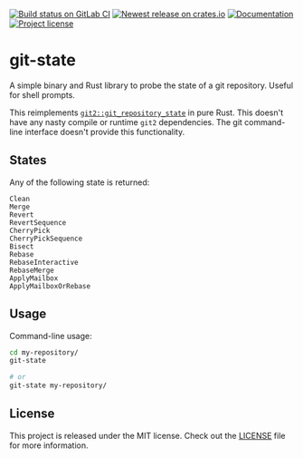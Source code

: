 [![Build status on GitLab CI][gitlab-ci-master-badge]][gitlab-ci-link]
[![Newest release on crates.io][crate-version-badge]][crate-link]
[![Documentation][docs-badge]][docs]
[![Project license][crate-license-badge]](LICENSE)

[crate-license-badge]: https://img.shields.io/crates/l/git-state.svg
[crate-link]: https://crates.io/crates/git-state
[crate-version-badge]: https://img.shields.io/crates/v/git-state.svg
[docs-badge]: https://docs.rs/git-state/badge.svg
[docs]: https://docs.rs/git-state
[gitlab-ci-link]: https://gitlab.com/timvisee/git-state/pipelines
[gitlab-ci-master-badge]: https://gitlab.com/timvisee/git-state/badges/master/pipeline.svg

# git-state
A simple binary and Rust library to probe the state of a git repository.
Useful for shell prompts.

This reimplements [`git2::git_repository_state`][git2-function] in pure Rust.
This doesn't have any nasty compile or runtime `git2` dependencies.
The git command-line interface doesn't provide this functionality.

## States
Any of the following state is returned:

```
Clean
Merge
Revert
RevertSequence
CherryPick
CherryPickSequence
Bisect
Rebase
RebaseInteractive
RebaseMerge
ApplyMailbox
ApplyMailboxOrRebase
```

## Usage
Command-line usage:

```bash
cd my-repository/
git-state

# or
git-state my-repository/
```

## License
This project is released under the MIT license.
Check out the [LICENSE](LICENSE) file for more information.

[git2-function]: https://libgit2.org/libgit2/#HEAD/group/repository/git_repository_state
